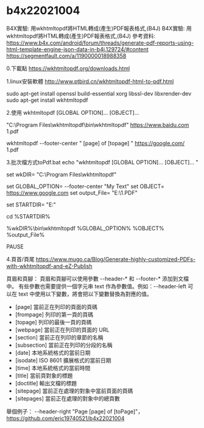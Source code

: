 # b4x22021004
B4X實驗: 用wkhtmltopdf將HTML轉成(產生)PDF報表格式,(B4J)
B4X實驗: 用wkhtmltopdf將HTML轉成(產生)PDF報表格式,(B4J)
參考資料:
https://www.b4x.com/android/forum/threads/generate-pdf-reports-using-html-template-engine-json-data-in-b4j.129724/#content
https://segmentfault.com/a/1190000018988358


0.下載點
https://wkhtmltopdf.org/downloads.html

1.linux安裝軟體 
http://www.ptbird.cn/wkhtmltopdf-html-to-pdf.html

sudo apt-get install openssl build-essential xorg libssl-dev libxrender-dev
sudo apt-get install wkhtmltopdf 

2.使用
wkhtmltopdf [GLOBAL OPTION]... [OBJECT]... <output file>

"C:\Program Files\wkhtmltopdf\bin\wkhtmltopdf" https://www.baidu.com 1.pdf

wkhtmltopdf --footer-center  " [page] of [topage] " https://google.com/  1.pdf



3.批次檔方式toPdf.bat
echo "wkhtmltopdf [GLOBAL OPTION]... [OBJECT]... <output file>"

set wkDIR= "C:\Program Files\wkhtmltopdf"

set GLOBAL_OPTION= --footer-center  "My Text"
set OBJECT= https://www.google.com
set output_File= "E:\1.PDF"

set STARTDIR= "E:\"



cd %STARTDIR%

%wkDIR%\bin\wkhtmltopdf %GLOBAL_OPTION% %OBJECT% %output_File%

PAUSE

4.頁首/頁尾
https://www.mugo.ca/Blog/Generate-highly-customized-PDFs-with-wkhtmltopdf-and-eZ-Publish

頁眉和頁腳：
頁眉和頁腳可以使用參數 --header-* 和 --footer-* 添加到文檔中。
有些參數也需要提供一個字元串 text 作為參數值。例如：--header-left
可以在 text 中使用以下變數，將會把以下變數替換為對應的值。

* [page]       當前正在列印的頁面的頁碼
* [frompage]   列印的第一頁的頁碼
* [topage]     列印的最後一頁的頁碼
* [webpage]    當前正在列印的頁面的 URL
* [section]    當前正在列印的章節的名稱
* [subsection] 當前正在列印的分段的名稱
* [date]       本地系統格式的當前日期
* [isodate]    ISO 8601 擴展格式的當前日期
* [time]       本地系統格式的當前時間
* [title]      當前頁對象的標題
* [doctitle]   輸出文檔的標題
* [sitepage]   當前正在處理的對象中當前頁面的頁碼
* [sitepages]  當前正在處理的對象中的總頁數

舉個例子：
--header-right "Page [page] of [toPage]"，
https://github.com/eric19740521/b4x22021004

 



